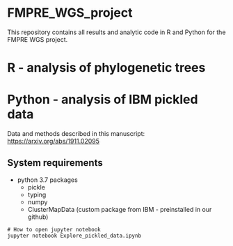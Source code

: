 # FMPRE_WGS_project
This repository contains all results and analytic code in R and Python for the FMPRE WGS project.



# R - analysis of phylogenetic trees




# Python - analysis of IBM pickled data

Data and methods described in this manuscript: https://arxiv.org/abs/1911.02095

## System requirements

* python 3.7 packages
  * pickle
  * typing
  * numpy
  * ClusterMapData (custom package from IBM - preinstalled in our github)


```
# How to open jupyter notebook
jupyter notebook Explore_pickled_data.ipynb


```
